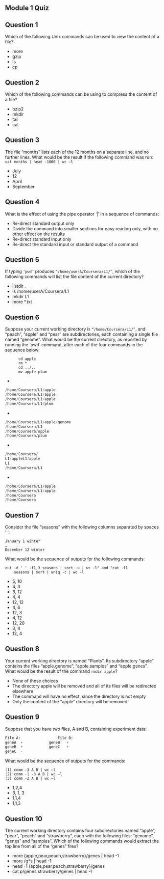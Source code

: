## Module 1 Quiz

## Question 1
Which of the following Unix commands can be used to view the content of a file?
* more
* gzip
* ls
* cp

## Question 2
Which of the following commands can be using to compress the content of a file?
* bzip2
* mkdir
* tail
* cat

## Question 3
The file “months” lists each of the 12 months on a separate line, and no further lines. What would be the result if the following command was run: ```cat months | head -1000 | wc –l```
* July
* 12
* April
* September

## Question 4
What is the effect of using the pipe operator ‘|’ in a sequence of commands:
* Re-direct standard output only
* Divide the command into smaller sections for easy reading only, with no other effect on the results
* Re-direct standard input only
* Re-direct the standard input or standard output of a command

## Question 5
If typing ```‘pwd’``` produces ```“/home/userA/Coursera/L1/”```, which of the following commands will list the file content of the current directory?
* listdir .
* ls /home/userA/Coursera/L1
* mkdir L1
* more *.txt

## Question 6
Suppose your current working directory is ```“/home/Coursera/L1/”```, and “peach”, “apple” and “pear” are subdirectories, each containing a single file named “genome”. What would be the current directory, as reported by running the ‘pwd’ command, after each of the four commands in the sequence below:
```
      cd apple
      rm *
      cd ../..
      mv apple plum
```
* 
```Python
/home/Coursera/L1/apple
/home/Coursera/L1/apple
/home/Coursera/L1/apple
/home/Coursera/L1/plum
```
* 
```Python
/home/Coursera/L1/apple/genome
/home/Coursera/L1
/home/Coursera/apple
/home/Coursera/plum
```
* 
```Python
/home/Coursera/
L1/appleL1/apple
L1
/home/Coursera/L1
```
*
```Python
/home/Coursera/L1/apple
/home/Coursera/L1/apple
/home/Coursera
/home/Coursera
```

## Question 7
Consider the file “seasons” with the following columns separated by spaces ‘ ‘:
```
January 1 winter
…
December 12 winter
```
What would be the sequence of outputs for the following commands: 
```
cut -d ' ' -f1,3 seasons | sort -u | wc -l" and "cut -f1 
    seasons | sort | uniq -c | wc -l
```
* 5, 10
* 4, 3
* 3, 12
* 4, 4
* 12, 12
* 4, 6
* 12, 3
* 4, 12
* 12, 20
* 3, 4
* 12, 4

## Question 8
Your current working directory is named “Plants”. Its subdirectory “apple” contains the files “apple.genome”, “apple.samples” and “apple.genes”. What would be the result of the command ```rmdir apple```?
* None of these choices
* The directory apple will be removed and all of its files will be redirected elsewhere
* The command will have no effect, since the directory is not empty
* Only the content of the “apple” directory will be removed

## Question 9
Suppose that you have two files, A and B, containing experiment data:
```Python
File A:                 File B:
geneA  +            geneB   +
geneB  +            geneC   +
geneC  -
```
What would be the sequence of outputs for the commands: 
```
(1) comm -3 A B | wc –l  
(2) comm -1 -3 A B | wc –l   
(3) comm -2 A B | wc –l
```
* 1,2,4
* 3, 1, 3
* 1,1,4
* 1,1,3

## Question 10
The current working directory contains four subdirectories named “apple”, “pear”, “peach” and “strawberry”, each with the following files: “genome”, “genes” and “samples”. Which of the following commands would extract the top line from all of the “genes” files?
* more {apple,pear,peach,strawberry}/genes | head -1
* more /g*s | head -1
* head -1 {apple,pear,peach,strawberry}/genes
* cat *p*/genes strawberry/genes | head -1
